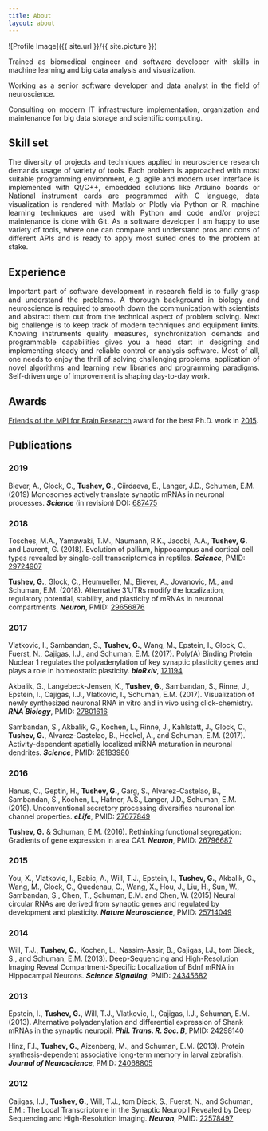 ```yaml
---
title: About
layout: about
---
```

![Profile Image]({{ site.url }}/{{ site.picture }})

<p align="justify">Trained as biomedical engineer and software developer with skills in machine learning and big data analysis and visualization.</p>

<p align="justify">Working as a senior software developer and data analyst in the field of neuroscience. </p>

<p align="justify">Consulting on modern IT infrastructure implementation, organization and maintenance for big data storage and scientific computing.</p>

<div class="breaker"></div>

<h2>Skill set</h2>

<p  align="justify">The diversity of projects and techniques applied in neuroscience research demands usage of variety of tools. Each problem is approached with most suitable programming environment, e.g. agile and modern user interface is implemented with Qt/C++, embedded solutions like Arduino boards or National instrument cards are programmed with C language, data visualization is rendered with Matlab or Plotly via Python or R, machine learning techniques are used with Python and code and/or project maintenance is done with Git. As a software developer I am happy to use variety of tools, where one can compare and understand pros and cons of different APIs and is ready to apply most suited ones to the problem at stake.</p>
        
<div id="chart_skills"></div>
        
<div class="breaker"></div>

<h2>Experience</h2>

<p align="justify">Important part of software development in research field is to fully grasp and understand the problems. A thorough background in biology and neuroscience is required to smooth down the communication with scientists and abstract them out from the technical aspect of problem solving. Next big challenge is to keep track of modern techniques and equipment limits. Knowing instruments quality measures, synchronization demands and programmable capabilities gives you a head start in designing and implementing steady and reliable control or analysis software. Most of all, one needs to enjoy the thrill of solving challenging problems, application of novel algorithms and learning new libraries and programming paradigms. Self-driven urge of improvement is shaping day-to-day work.</p>
    
<div id="chart_experience"></div>

<div class="breaker"></div>

## Awards

[Friends of the MPI for Brain Research](https://brain.mpg.de/services/become-a-friend/) award for the best Ph.D. work in [2015](https://brain.mpg.de/fileadmin/user_upload/images/Friends/Newsletter_2_2015.pdf).

<div class="breaker"></div>

<h2>Publications</h2>

### 2019
Biever, A., Glock, C., **Tushev, G.**, Ciirdaeva, E., Langer, J.D., Schuman, E.M. (2019) Monosomes actively translate synaptic mRNAs in neuronal processes. ***Science*** (in revision) DOI: [687475](https://doi.org/10.1101/687475)

### 2018
Tosches, M.A., Yamawaki, T.M., Naumann, R.K., Jacobi, A.A., **Tushev, G.** and Laurent, G. (2018). Evolution of pallium, hippocampus and cortical cell types revealed by single-cell transcriptomics in reptiles. ***Science***,
PMID: [29724907](https://www.ncbi.nlm.nih.gov/pubmed/29724907)

**Tushev, G.**, Glock, C., Heumueller, M., Biever, A., Jovanovic, M., and Schuman, E.M. (2018). Alternative 3’UTRs modify the localization, regulatory potential, stability, and plasticity of mRNAs in neuronal compartments. ***Neuron***, PMID: [29656876](https://www.ncbi.nlm.nih.gov/pubmed/29656876/)

### 2017
Vlatkovic, I., Sambandan, S., **Tushev, G.**, Wang, M., Epstein, I., Glock, C., Fuerst, N., Cajigas, I.J., and Schuman, E.M. (2017). Poly(A) Binding Protein Nuclear 1 regulates the polyadenylation of key synaptic plasticity genes and plays a role in homeostatic plasticity. ***bioRxiv***, [121194](https://www.biorxiv.org/content/early/2017/03/27/121194)

Akbalik, G., Langebeck-Jensen, K., **Tushev, G.**, Sambandan, S., Rinne, J., Epstein, I., Cajigas, I.J., Vlatkovic, I., Schuman, E.M. (2017). Visualization of newly synthesized neuronal RNA in vitro and in vivo using click-chemistry. ***RNA Biology***, PMID: [27801616](https://www.ncbi.nlm.nih.gov/pubmed/27801616/)

Sambandan, S., Akbalik, G., Kochen, L., Rinne, J., Kahlstatt, J., Glock, C., **Tushev, G.**, Alvarez-Castelao, B., Heckel, A., and Schuman, E.M. (2017). Activity-dependent spatially localized miRNA maturation in neuronal dendrites. ***Science***, PMID: [28183980](https://www.ncbi.nlm.nih.gov/pubmed/28183980)

### 2016
Hanus, C., Geptin, H., **Tushev, G.**, Garg, S., Alvarez-Castelao, B., Sambandan, S., Kochen, L., Hafner, A.S., Langer, J.D., Schuman, E.M. (2016). Unconventional secretory processing diversifies neuronal ion channel properties. ***eLife***, PMID: [27677849](https://www.ncbi.nlm.nih.gov/pubmed/27677849)

**Tushev, G.** & Schuman, E.M. (2016). Rethinking functional segregation: Gradients of gene expression in area CA1. ***Neuron***, PMID: [26796687](https://www.ncbi.nlm.nih.gov/pubmed/26796687)

### 2015
You, X., Vlatkovic, I., Babic, A., Will, T.J., Epstein, I., **Tushev, G.**, Akbalik, G., Wang, M., Glock, C., Quedenau, C., Wang, X., Hou, J., Liu, H., Sun, W., Sambandan, S., Chen, T., Schuman, E.M. and Chen, W.  (2015) Neural circular RNAs are derived from synaptic genes and regulated by development and plasticity. ***Nature Neuroscience***, PMID: [25714049](https://www.ncbi.nlm.nih.gov/pubmed/25714049)

### 2014
Will, T.J., **Tushev, G.**, Kochen, L., Nassim-Assir, B., Cajigas, I.J., tom Dieck, S., and Schuman, E.M. (2013). Deep-Sequencing and High-Resolution Imaging Reveal Compartment-Specific Localization of Bdnf mRNA in Hippocampal Neurons. ***Science Signaling***, PMID: [24345682](https://www.ncbi.nlm.nih.gov/pubmed/24345682)

### 2013
Epstein, I., **Tushev, G.**, Will, T.J., Vlatkovic, I., Cajigas, I.J., Schuman, E.M. (2013). Alternative polyadenylation and differential expression of Shank mRNAs in the synaptic neuropil. ***Phil. Trans. R. Soc. B***, PMID: [24298140](https://www.ncbi.nlm.nih.gov/pubmed/24298140)

Hinz, F.I., **Tushev, G.**, Aizenberg, M., and Schuman, E.M. (2013). Protein synthesis-dependent associative long-term memory in larval zebrafish. ***Journal of Neuroscience***, PMID: [24068805](https://www.ncbi.nlm.nih.gov/pubmed/24068805)

### 2012
Cajigas, I.J., **Tushev, G.**, Will, T.J., tom Dieck, S., Fuerst, N., and Schuman, E.M.: The Local Transcriptome in the Synaptic Neuropil Revealed by Deep Sequencing and High-Resolution Imaging. ***Neuron***, PMID: [22578497](https://www.ncbi.nlm.nih.gov/pubmed/22578497)
